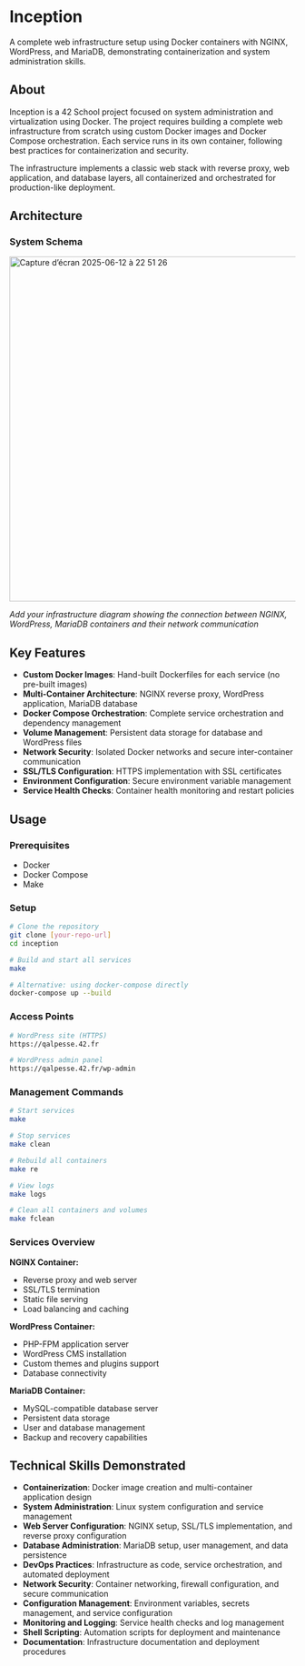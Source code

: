 # Inception

A complete web infrastructure setup using Docker containers with NGINX, WordPress, and MariaDB, demonstrating containerization and system administration skills.

## About

Inception is a 42 School project focused on system administration and virtualization using Docker. The project requires building a complete web infrastructure from scratch using custom Docker images and Docker Compose orchestration. Each service runs in its own container, following best practices for containerization and security.

The infrastructure implements a classic web stack with reverse proxy, web application, and database layers, all containerized and orchestrated for production-like deployment.

## Architecture

### System Schema

<img width="607" alt="Capture d’écran 2025-06-12 à 22 51 26" src="https://github.com/user-attachments/assets/86a790b6-d10c-4f06-822c-f425385c1267" />


*Add your infrastructure diagram showing the connection between NGINX, WordPress, MariaDB containers and their network communication*

## Key Features

- **Custom Docker Images**: Hand-built Dockerfiles for each service (no pre-built images)
- **Multi-Container Architecture**: NGINX reverse proxy, WordPress application, MariaDB database
- **Docker Compose Orchestration**: Complete service orchestration and dependency management
- **Volume Management**: Persistent data storage for database and WordPress files
- **Network Security**: Isolated Docker networks and secure inter-container communication
- **SSL/TLS Configuration**: HTTPS implementation with SSL certificates
- **Environment Configuration**: Secure environment variable management
- **Service Health Checks**: Container health monitoring and restart policies

## Usage

### Prerequisites
- Docker
- Docker Compose
- Make

### Setup
```bash
# Clone the repository
git clone [your-repo-url]
cd inception

# Build and start all services
make

# Alternative: using docker-compose directly
docker-compose up --build
```

### Access Points
```bash
# WordPress site (HTTPS)
https://qalpesse.42.fr

# WordPress admin panel
https://qalpesse.42.fr/wp-admin
```

### Management Commands
```bash
# Start services
make

# Stop services
make clean

# Rebuild all containers
make re

# View logs
make logs

# Clean all containers and volumes
make fclean
```

### Services Overview

**NGINX Container:**
- Reverse proxy and web server
- SSL/TLS termination
- Static file serving
- Load balancing and caching

**WordPress Container:**
- PHP-FPM application server
- WordPress CMS installation
- Custom themes and plugins support
- Database connectivity

**MariaDB Container:**
- MySQL-compatible database server
- Persistent data storage
- User and database management
- Backup and recovery capabilities

## Technical Skills Demonstrated

- **Containerization**: Docker image creation and multi-container application design
- **System Administration**: Linux system configuration and service management
- **Web Server Configuration**: NGINX setup, SSL/TLS implementation, and reverse proxy configuration
- **Database Administration**: MariaDB setup, user management, and data persistence
- **DevOps Practices**: Infrastructure as code, service orchestration, and automated deployment
- **Network Security**: Container networking, firewall configuration, and secure communication
- **Configuration Management**: Environment variables, secrets management, and service configuration
- **Monitoring and Logging**: Service health checks and log management
- **Shell Scripting**: Automation scripts for deployment and maintenance
- **Documentation**: Infrastructure documentation and deployment procedures

